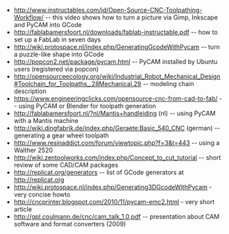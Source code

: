 -   <http://www.instructables.com/id/Open-Source-CNC-Toolpathing-Workflow/>
    -- this video shows how to turn a picture via Gimp, Inkscape and
    PyCAM into GCode
-   <http://fablabamersfoort.nl/downloads/fablab-instructable.pdf> --
    how to set up a FabLab in seven days
-   <http://wiki.protospace.nl/index.php/GeneratingGcodeWithPycam> --
    turn a puzzle-like shape into GCode
-   <http://popcon2.net/package/pycam.html> -- PyCAM installed by Ubuntu
    users (registered via popcon)
-   <http://opensourceecology.org/wiki/Industrial_Robot_Mechanical_Design#Toolchain_for_Toolpaths_.28Mechanical.29>
    -- modeling chain description
-   <https://www.engineeringclicks.com/opensource-cnc-from-cad-to-fab/>
    -- using PyCAM or Blender for toolpath generation
-   <http://fablabamersfoort.nl/?nl/Mantis+handleiding> (nl) -- using
    PyCAM with a Mantis machine
-   <http://wiki.dingfabrik.de/index.php/Geraete:Basic_540_CNC> (german)
    -- generating a gear wheel toolpath
-   <http://www.resinaddict.com/forum/viewtopic.php?f=3&t=443> -- using
    a Walther 2520
-   <http://wiki.zentoolworks.com/index.php/Concept_to_cut_tutorial> --
    short review of some CAD/CAM packages
-   <http://replicat.org/generators> -- list of GCode generators at
    <http://replicat.org>
-   <http://wiki.protospace.nl/index.php/Generating3DGcodeWithPycam> -
    very concise howto
-   <http://cncprinter.blogspot.com/2010/11/pycam-emc2.html> - very
    short article
-   <http://gpl.coulmann.de/cnc/cam_talk_1.0.pdf> -- presentation about
    CAM software and format converters (2009)
